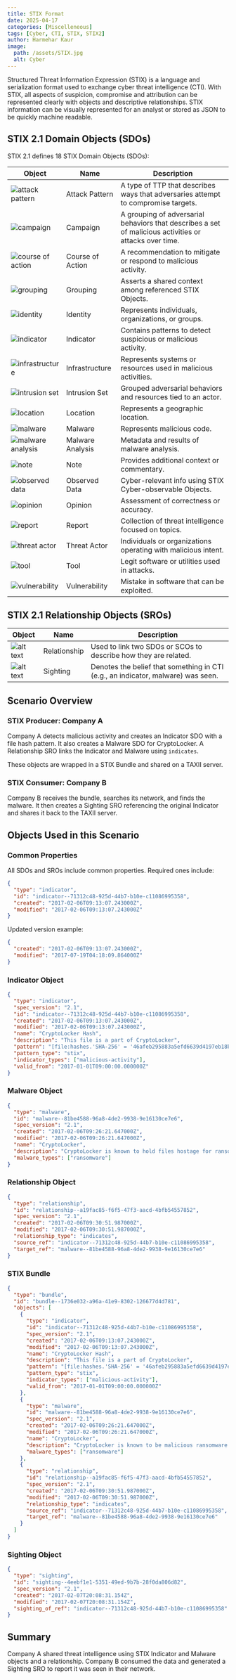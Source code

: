 ```yaml
---
title: STIX Format
date: 2025-04-17
categories: [Miscelleneous]
tags: [Cyber, CTI, STIX, STIX2]
author: Harmehar Kaur
image:
  path: /assets/STIX.jpg
  alt: Cyber
---
```



Structured Threat Information Expression (STIX) is a language and serialization format used to exchange cyber threat intelligence (CTI). With STIX, all aspects of suspicion, compromise and attribution can be represented clearly with objects and descriptive relationships. STIX information can be visually represented for an analyst or stored as JSON to be quickly machine readable.

## STIX 2.1 Domain Objects (SDOs)

STIX 2.1 defines 18 STIX Domain Objects (SDOs):

| Object                                            | Name             | Description                                                                                            |
| ------------------------------------------------- | ---------------- | ------------------------------------------------------------------------------------------------------ |
| ![attack pattern](/assets/attack_pattern.png)     | Attack Pattern   | A type of TTP that describes ways that adversaries attempt to compromise targets.                      |
| ![campaign](/assets/campaign.png)                 | Campaign         | A grouping of adversarial behaviors that describes a set of malicious activities or attacks over time. |
| ![course of action](/assets/course_of_action.png) | Course of Action | A recommendation to mitigate or respond to malicious activity.                                         |
| ![grouping](/assets/grouping.png)                 | Grouping         | Asserts a shared context among referenced STIX Objects.                                                |
| ![identity](/assets/identity.png)                 | Identity         | Represents individuals, organizations, or groups.                                                      |
| ![indicator](/assets/indicator.png)               | Indicator        | Contains patterns to detect suspicious or malicious activity.                                          |
| ![infrastructure](/assets/infrastructure.png)     | Infrastructure   | Represents systems or resources used in malicious activities.                                          |
| ![intrusion set](/assets/intrusion_set.png)       | Intrusion Set    | Grouped adversarial behaviors and resources tied to an actor.                                          |
| ![location](/assets/location.png)                 | Location         | Represents a geographic location.                                                                      |
| ![malware](/assets/malware.png)                   | Malware          | Represents malicious code.                                                                             |
| ![malware analysis](/assets/malware_analysis.png) | Malware Analysis | Metadata and results of malware analysis.                                                              |
| ![note](/assets/note.png)                         | Note             | Provides additional context or commentary.                                                             |
| ![observed data](/assets/observed_data.png)       | Observed Data    | Cyber-relevant info using STIX Cyber-observable Objects.                                               |
| ![opinion](/assets/opinion.png)                   | Opinion          | Assessment of correctness or accuracy.                                                                 |
| ![report](/assets/report.png)                     | Report           | Collection of threat intelligence focused on topics.                                                   |
| ![threat actor](/assets/threat_actor.png)         | Threat Actor     | Individuals or organizations operating with malicious intent.                                          |
| ![tool](/assets/tool.png)                         | Tool             | Legit software or utilities used in attacks.                                                           |
| ![vulnerability](/assets/vulnerability.png)       | Vulnerability    | Mistake in software that can be exploited.                                                             |

## STIX 2.1 Relationship Objects (SROs)

| Object                                | Name         | Description                                                                      |
| ------------------------------------- | ------------ | -------------------------------------------------------------------------------- |
| ![alt text](/assets/relationship.png) | Relationship | Used to link two SDOs or SCOs to describe how they are related.                  |
| ![alt text](/assets/sighting.png)     | Sighting     | Denotes the belief that something in CTI (e.g., an indicator, malware) was seen. |

## Scenario Overview

### STIX Producer: Company A

Company A detects malicious activity and creates an Indicator SDO with a file hash pattern. It also creates a Malware SDO for CryptoLocker. A Relationship SRO links the Indicator and Malware using `indicates`.

These objects are wrapped in a STIX Bundle and shared on a TAXII server.

### STIX Consumer: Company B

Company B receives the bundle, searches its network, and finds the malware. It then creates a Sighting SRO referencing the original Indicator and shares it back to the TAXII server.

## Objects Used in this Scenario

### Common Properties

All SDOs and SROs include common properties. Required ones include:

```json
{
  "type": "indicator",
  "id": "indicator--71312c48-925d-44b7-b10e-c11086995358",
  "created": "2017-02-06T09:13:07.243000Z",
  "modified": "2017-02-06T09:13:07.243000Z"
}
```

Updated version example:

```json
{
  "created": "2017-02-06T09:13:07.243000Z",
  "modified": "2017-07-19T04:18:09.864000Z"
}
```

### Indicator Object

```json
{
  "type": "indicator",
  "spec_version": "2.1",
  "id": "indicator--71312c48-925d-44b7-b10e-c11086995358",
  "created": "2017-02-06T09:13:07.243000Z",
  "modified": "2017-02-06T09:13:07.243000Z",
  "name": "CryptoLocker Hash",
  "description": "This file is a part of CryptoLocker",
  "pattern": "[file:hashes.'SHA-256' = '46afeb295883a5efd6639d4197eb18bcba3bff49125b810ca4b9509b9ce4dfbf']",
  "pattern_type": "stix",
  "indicator_types": ["malicious-activity"],
  "valid_from": "2017-01-01T09:00:00.000000Z"
}
```

### Malware Object

```json
{
  "type": "malware",
  "id": "malware--81be4588-96a8-4de2-9938-9e16130ce7e6",
  "spec_version": "2.1",
  "created": "2017-02-06T09:26:21.647000Z",
  "modified": "2017-02-06T09:26:21.647000Z",
  "name": "CryptoLocker",
  "description": "CryptoLocker is known to hold files hostage for ransom.",
  "malware_types": ["ransomware"]
}
```

### Relationship Object

```json
{
  "type": "relationship",
  "id": "relationship--a19fac85-f6f5-47f3-aacd-4bfb54557852",
  "spec_version": "2.1",
  "created": "2017-02-06T09:30:51.987000Z",
  "modified": "2017-02-06T09:30:51.987000Z",
  "relationship_type": "indicates",
  "source_ref": "indicator--71312c48-925d-44b7-b10e-c11086995358",
  "target_ref": "malware--81be4588-96a8-4de2-9938-9e16130ce7e6"
}
```

### STIX Bundle

```json
{
  "type": "bundle",
  "id": "bundle--1736e032-a96a-41e9-8302-126677d4d781",
  "objects": [
    {
      "type": "indicator",
      "id": "indicator--71312c48-925d-44b7-b10e-c11086995358",
      "spec_version": "2.1",
      "created": "2017-02-06T09:13:07.243000Z",
      "modified": "2017-02-06T09:13:07.243000Z",
      "name": "CryptoLocker Hash",
      "description": "This file is a part of CryptoLocker",
      "pattern": "[file:hashes.'SHA-256' = '46afeb295883a5efd6639d4197eb18bcba3bff49125b810ca4b9509b9ce4dfbf']",
      "pattern_type": "stix",
      "indicator_types": ["malicious-activity"],
      "valid_from": "2017-01-01T09:00:00.000000Z"
    },
    {
      "type": "malware",
      "id": "malware--81be4588-96a8-4de2-9938-9e16130ce7e6",
      "spec_version": "2.1",
      "created": "2017-02-06T09:26:21.647000Z",
      "modified": "2017-02-06T09:26:21.647000Z",
      "name": "CryptoLocker",
      "description": "CryptoLocker is known to be malicious ransomware.",
      "malware_types": ["ransomware"]
    },
    {
      "type": "relationship",
      "id": "relationship--a19fac85-f6f5-47f3-aacd-4bfb54557852",
      "spec_version": "2.1",
      "created": "2017-02-06T09:30:51.987000Z",
      "modified": "2017-02-06T09:30:51.987000Z",
      "relationship_type": "indicates",
      "source_ref": "indicator--71312c48-925d-44b7-b10e-c11086995358",
      "target_ref": "malware--81be4588-96a8-4de2-9938-9e16130ce7e6"
    }
  ]
}
```

### Sighting Object

```json
{
  "type": "sighting",
  "id": "sighting--4eebf1e1-5351-49ed-9b7b-28f0da806d82",
  "spec_version": "2.1",
  "created": "2017-02-07T20:08:31.154Z",
  "modified": "2017-02-07T20:08:31.154Z",
  "sighting_of_ref": "indicator--71312c48-925d-44b7-b10e-c11086995358"
}
```

## Summary

Company A shared threat intelligence using STIX Indicator and Malware objects and a relationship. Company B consumed the data and generated a Sighting SRO to report it was seen in their network.

